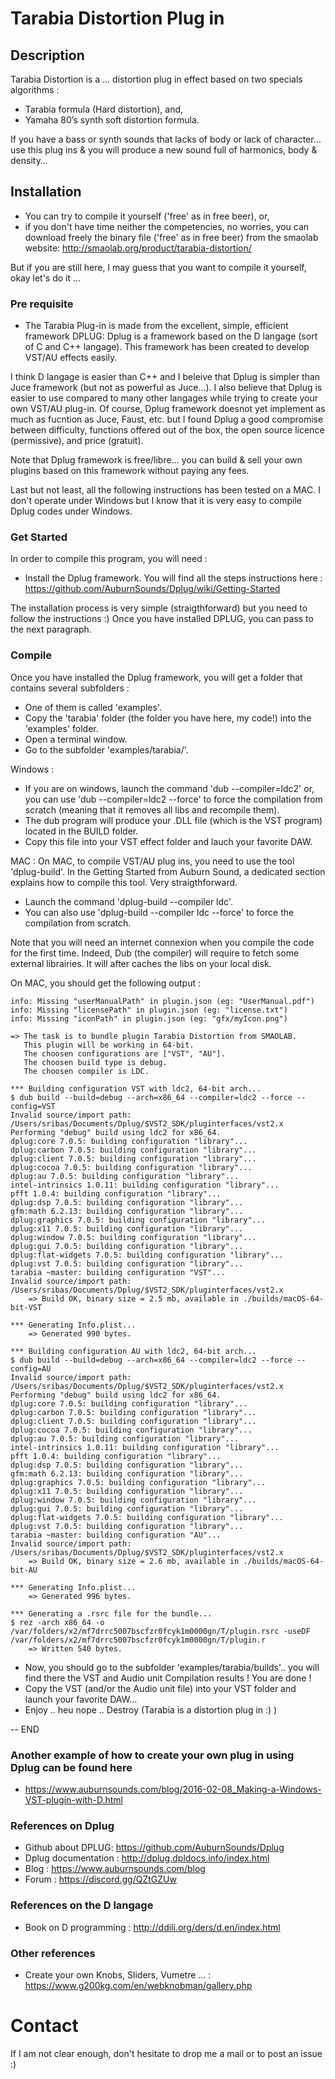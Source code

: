 # Tarabia Distortion Plug in

## Description
Tarabia Distortion is a … distortion plug in effect based on two specials algorithms :
- Tarabia formula (Hard distortion), and,
- Yamaha 80’s synth soft distortion formula.

If you have a bass or synth sounds that lacks of body or lack of character… use this plug ins & you will produce a new sound full of harmonics, body & density…

## Installation
- You can try to compile it yourself ('free' as in free beer),
or,
- if you don't have time neither the competencies, no worries, you can download freely the binary file ('free' as in free beer) from the smaolab website: http://smaolab.org/product/tarabia-distortion/

But if you are still here, I may guess that you want to compile it yourself, okay let's do it ...

### Pre requisite
- The Tarabia Plug-in is made from the excellent, simple, efficient framework DPLUG: Dplug is a framework based on the D langage (sort of C and C++ langage). This framework has been created to develop VST/AU effects easily.

I think D langage is easier than C++ and I beleive that Dplug is simpler than Juce framework (but not as powerful as Juce...). I also believe that Dplug is easier to use compared to many other langages while trying to create your own VST/AU plug-in. Of course, Dplug framework doesnot yet implement as much as fucntion as Juce, Faust, etc. but I found Dplug a good compromise between difficulty, functions offered out of the box, the open source licence (permissive), and price (gratuit).

Note that Dplug framework is free/libre... you can build & sell your own plugins based on this framework without paying any fees.

Last but not least, all the following instructions has been tested on a MAC. I don't operate under Windows but I know that it is very easy to compile Dplug codes under Windows.

### Get Started
In order to compile this program, you will need :
- Install the Dplug framework. You will find all the steps instructions here : https://github.com/AuburnSounds/Dplug/wiki/Getting-Started   

The installation process is very simple (straigthforward) but you need to follow the instructions :)
Once you have installed DPLUG, you can pass to the next paragraph.

### Compile
Once you have installed the Dplug framework, you will get a folder that contains several subfolders :
- One of them is called 'examples'.
- Copy the 'tarabia' folder (the folder you have here, my code!) into the 'examples' folder.
- Open a terminal window.
- Go to the subfolder 'examples/tarabia/'.

Windows :
- If you are on windows, launch the command 'dub --compiler=ldc2' or, you can use 'dub --compiler=ldc2 --force' to force the compilation from scratch (meaning that it removes all libs and recompile them).
- The dub program will produce your .DLL file (which is the VST program) located in the BUILD folder.
- Copy this file into your VST effect folder and lauch your favorite DAW.

MAC :
On MAC, to compile VST/AU plug ins, you need to use the tool 'dplug-build'. In the Getting Started from Auburn Sound, a dedicated section explains how to compile this tool. Very straigthforward.
- Launch the command 'dplug-build --compiler ldc'.
- You can also use 'dplug-build --compiler ldc --force' to force the compilation from scratch.

Note that you will need an internet connexion when you compile the code for the first time. Indeed, Dub (the compiler) will require to fetch some external librairies. It will after caches the libs on your local disk.

On MAC, you should get the following output :

```
info: Missing "userManualPath" in plugin.json (eg: "UserManual.pdf")
info: Missing "licensePath" in plugin.json (eg: "license.txt")
info: Missing "iconPath" in plugin.json (eg: "gfx/myIcon.png")

=> The task is to bundle plugin Tarabia Distortion from SMAOLAB.
   This plugin will be working in 64-bit.
   The choosen configurations are ["VST", "AU"].
   The choosen build type is debug.
   The choosen compiler is LDC.

*** Building configuration VST with ldc2, 64-bit arch...
$ dub build --build=debug --arch=x86_64 --compiler=ldc2 --force --config=VST
Invalid source/import path: /Users/sribas/Documents/Dplug/$VST2_SDK/pluginterfaces/vst2.x
Performing "debug" build using ldc2 for x86_64.
dplug:core 7.0.5: building configuration "library"...
dplug:carbon 7.0.5: building configuration "library"...
dplug:client 7.0.5: building configuration "library"...
dplug:cocoa 7.0.5: building configuration "library"...
dplug:au 7.0.5: building configuration "library"...
intel-intrinsics 1.0.11: building configuration "library"...
pfft 1.0.4: building configuration "library"...
dplug:dsp 7.0.5: building configuration "library"...
gfm:math 6.2.13: building configuration "library"...
dplug:graphics 7.0.5: building configuration "library"...
dplug:x11 7.0.5: building configuration "library"...
dplug:window 7.0.5: building configuration "library"...
dplug:gui 7.0.5: building configuration "library"...
dplug:flat-widgets 7.0.5: building configuration "library"...
dplug:vst 7.0.5: building configuration "library"...
tarabia ~master: building configuration "VST"...
Invalid source/import path: /Users/sribas/Documents/Dplug/$VST2_SDK/pluginterfaces/vst2.x
    => Build OK, binary size = 2.5 mb, available in ./builds/macOS-64-bit-VST

*** Generating Info.plist...
    => Generated 990 bytes.

*** Building configuration AU with ldc2, 64-bit arch...
$ dub build --build=debug --arch=x86_64 --compiler=ldc2 --force --config=AU
Invalid source/import path: /Users/sribas/Documents/Dplug/$VST2_SDK/pluginterfaces/vst2.x
Performing "debug" build using ldc2 for x86_64.
dplug:core 7.0.5: building configuration "library"...
dplug:carbon 7.0.5: building configuration "library"...
dplug:client 7.0.5: building configuration "library"...
dplug:cocoa 7.0.5: building configuration "library"...
dplug:au 7.0.5: building configuration "library"...
intel-intrinsics 1.0.11: building configuration "library"...
pfft 1.0.4: building configuration "library"...
dplug:dsp 7.0.5: building configuration "library"...
gfm:math 6.2.13: building configuration "library"...
dplug:graphics 7.0.5: building configuration "library"...
dplug:x11 7.0.5: building configuration "library"...
dplug:window 7.0.5: building configuration "library"...
dplug:gui 7.0.5: building configuration "library"...
dplug:flat-widgets 7.0.5: building configuration "library"...
dplug:vst 7.0.5: building configuration "library"...
tarabia ~master: building configuration "AU"...
Invalid source/import path: /Users/sribas/Documents/Dplug/$VST2_SDK/pluginterfaces/vst2.x
    => Build OK, binary size = 2.6 mb, available in ./builds/macOS-64-bit-AU

*** Generating Info.plist...
    => Generated 996 bytes.

*** Generating a .rsrc file for the bundle...
$ rez -arch x86_64 -o /var/folders/x2/mf7drrc5007bscfzr0fcyk1m0000gn/T/plugin.rsrc -useDF /var/folders/x2/mf7drrc5007bscfzr0fcyk1m0000gn/T/plugin.r
    => Written 540 bytes.
```

- Now, you should go to the subfolder 'examples/tarabia/builds'.. you will find there the VST and Audio unit Compilation results ! You are done !
- Copy the VST (and/or the Audio unit file) into your VST folder and launch your favorite DAW...
- Enjoy .. heu nope .. Destroy (Tarabia is a distortion plug in :) )

-- END

### Another example of how to create your own plug in using Dplug can be found here
- https://www.auburnsounds.com/blog/2016-02-08_Making-a-Windows-VST-plugin-with-D.html

### References on Dplug
- Github about DPLUG: https://github.com/AuburnSounds/Dplug
- Dplug documentation : http://dplug.dpldocs.info/index.html
- Blog : https://www.auburnsounds.com/blog
- Forum : https://discord.gg/QZtGZUw

### References on the D langage
- Book on D programming : http://ddili.org/ders/d.en/index.html

### Other references
- Create your own Knobs, Sliders, Vumetre ... : https://www.g200kg.com/en/webknobman/gallery.php

# Contact
If I am not clear enough, don't hesitate to drop me a mail or to post an issue :)
